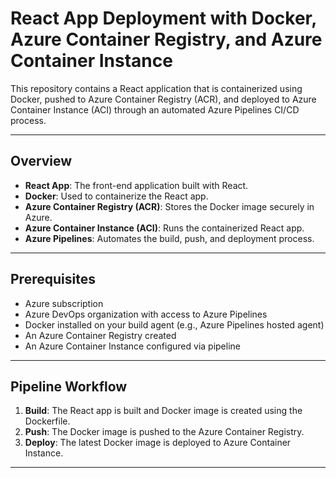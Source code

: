 # React App Deployment with Docker, Azure Container Registry, and Azure Container Instance

This repository contains a React application that is containerized using Docker, pushed to Azure Container Registry (ACR), and deployed to Azure Container Instance (ACI) through an automated Azure Pipelines CI/CD process.

---

## Overview

- **React App**: The front-end application built with React.
- **Docker**: Used to containerize the React app.
- **Azure Container Registry (ACR)**: Stores the Docker image securely in Azure.
- **Azure Container Instance (ACI)**: Runs the containerized React app.
- **Azure Pipelines**: Automates the build, push, and deployment process.

---

## Prerequisites

- Azure subscription
- Azure DevOps organization with access to Azure Pipelines
- Docker installed on your build agent (e.g., Azure Pipelines hosted agent)
- An Azure Container Registry created
- An Azure Container Instance configured via pipeline

---

## Pipeline Workflow

1. **Build**: The React app is built and Docker image is created using the Dockerfile.
2. **Push**: The Docker image is pushed to the Azure Container Registry.
3. **Deploy**: The latest Docker image is deployed to Azure Container Instance.

---


